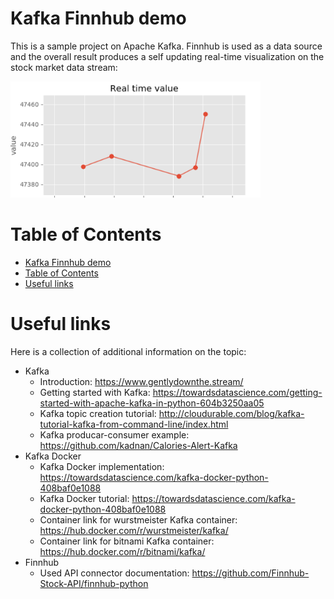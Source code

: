 # Kafka Finnhub demo

This is a sample project on Apache Kafka. Finnhub is used as a data source and the overall result produces a self updating real-time visualization on the stock market data stream:   

<!-- ![Example graph](./imgs/sample.PNG) -->
<img src="./imgs/sample.PNG" alt="Sample visualization" width="400" class="center">


# Table of Contents
- [Kafka Finnhub demo](#kafka-finnhub-demo)
- [Table of Contents](#table-of-contents)
- [Useful links](#useful-links)

# Useful links
Here is a collection of additional information on the topic:
- Kafka
  - Introduction:
    https://www.gentlydownthe.stream/
  - Getting started with Kafka:
    https://towardsdatascience.com/getting-started-with-apache-kafka-in-python-604b3250aa05
  - Kafka topic creation tutorial:
    http://cloudurable.com/blog/kafka-tutorial-kafka-from-command-line/index.html
  - Kafka producar-consumer example:
    https://github.com/kadnan/Calories-Alert-Kafka
- Kafka Docker
  - Kafka Docker implementation:
    https://towardsdatascience.com/kafka-docker-python-408baf0e1088
  - Kafka Docker tutorial:
    https://towardsdatascience.com/kafka-docker-python-408baf0e1088
  - Container link for wurstmeister Kafka container:
    https://hub.docker.com/r/wurstmeister/kafka/
  - Container link for bitnami Kafka container:
    https://hub.docker.com/r/bitnami/kafka/
- Finnhub
  - Used API connector documentation:
    https://github.com/Finnhub-Stock-API/finnhub-python
